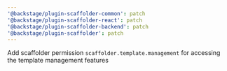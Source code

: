 ```yaml
---
'@backstage/plugin-scaffolder-common': patch
'@backstage/plugin-scaffolder-react': patch
'@backstage/plugin-scaffolder-backend': patch
'@backstage/plugin-scaffolder': patch
---
```


Add scaffolder permission `scaffolder.template.management` for accessing the template management features

